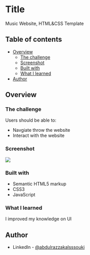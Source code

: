 # Title

Music Website, HTML&CSS Template

## Table of contents

- [Overview](#overview)
  - [The challenge](#the-challenge)
  - [Screenshot](#screenshot)
  - [Built with](#built-with)
  - [What I learned](#what-i-learned)
- [Author](#author)

## Overview

### The challenge

Users should be able to:

- Navgiate throw the website
- Interact with the website

### Screenshot

![](./src/assets/Post%20Reacting.png)

### Built with

- Semantic HTML5 markup
- CSS3
- JavaScript

### What I learned

I improved my knowledge on UI

## Author

- LinkedIn - [@abdulrazzakalsssouki](https://www.linkedin.com/in/abdulrazzakalsssouki)
